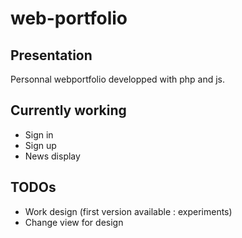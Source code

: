 web-portfolio
=============

## Presentation
Personnal webportfolio developped with php and js.

## Currently working
- Sign in
- Sign up
- News display

## TODOs
- Work design (first version available : experiments)
- Change view for design
